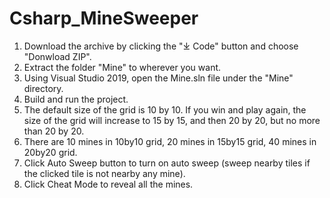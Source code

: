 ﻿# Csharp_MineSweeper

1. Download the archive by clicking the "⤓ Code" button and choose "Donwload ZIP".
2. Extract the folder "Mine" to wherever you want.
3. Using Visual Studio 2019, open the Mine.sln file under the "Mine" directory.
4. Build and run the project.
5. The default size of the grid is 10 by 10. If you win and play again, the size of the grid will increase to 15 by 15, and then 20 by 20, but no more than 20 by 20.
6. There are 10 mines in 10by10 grid, 20 mines in 15by15 grid, 40 mines in 20by20 grid.
7. Click Auto Sweep button to turn on auto sweep (sweep nearby tiles if the clicked tile is not nearby any mine).
8. Click Cheat Mode to reveal all the mines.
